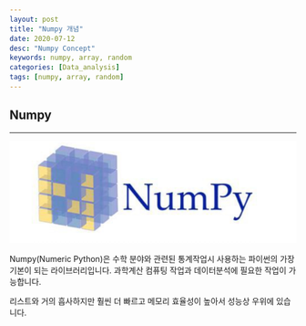 ```yaml
---
layout: post
title: "Numpy 개념"
date: 2020-07-12
desc: "Numpy Concept"
keywords: numpy, array, random
categories: [Data_analysis]
tags: [numpy, array, random]
---
```


## Numpy

___

![numpyLogo](/static/assets/img/blog/data_analysis/01Numpy/numpyLogo.png)

Numpy(Numeric Python)은 수학 분야와 관련된 통계작업시 사용하는 파이썬의 가장 기본이 되는 라이브러리입니다.  과학계산 컴퓨팅 작업과 데이터분석에 필요한 작업이 가능합니다. 

리스트와 거의 흡사하지만 훨씬 더 빠르고 메모리 효율성이 높아서 성능상 우위에 있습니다. 

